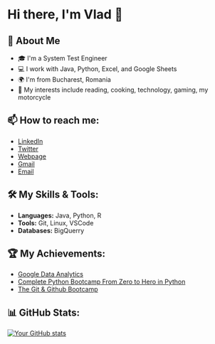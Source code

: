 # Hi there, I'm Vlad 👋

## 🌱 About Me

- 🎓 I'm a System Test Engineer
- 💻 I work with Java, Python, Excel, and Google Sheets
- 🌍 I'm from Bucharest, Romania
- 🌟 My interests include reading, cooking, technology, gaming, my motorcycle

## 📫 How to reach me:

- [LinkedIn](https://www.linkedin.com/in/vlad-nichifor/)
- [Twitter](https://twitter.com/v_ladd_stian)
- [Webpage](http://vladnichifor.com/)
- [Gmail](mailto:vlad.c.nichifor@gmail.com)
- [Email](mailto:contact@vladnichifor.com)


## 🛠️ My Skills & Tools:

- **Languages:** Java, Python, R
- **Tools:** Git, Linux, VSCode
- **Databases:** BigQuerry
<!-- **Frameworks/Libraries:** [mention the frameworks or libraries you've worked with, e.g., React, Angular, Django]]-->

## 🏆 My Achievements:

- [Google Data Analytics](https://coursera.org/share/c9d1414dca70031df966576a09c47316)
- [Complete Python Bootcamp From Zero to Hero in Python](http://ude.my/UC-572adedd-3fe4-4906-b603-215fb4969800)
- [The Git & Github Bootcamp](http://ude.my/UC-a5207a99-8ce8-49f3-9329-2edd9ca18240)

## 📊 GitHub Stats:

[![Your GitHub stats](https://github-readme-stats.vercel.app/api?username=Vladdstian&show_icons=true&theme=radical)](https://github.com/Vladdstian/github-readme-stats)


<!--## 👨‍💻 Featured Projects:

- [Project 1](project-1-link) - A brief description of project 1
- [Project 2](project-2-link) - A brief description of project 2
- [Project 3](project-3-link) - A brief description of project 3

_For more, check out my [portfolio](your-portfolio-url)_-->
